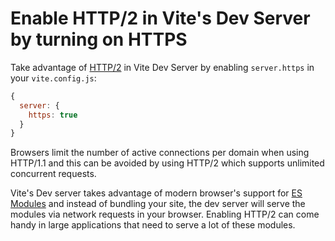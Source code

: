 # Enable HTTP/2 in Vite's Dev Server by turning on HTTPS

Take advantage of [HTTP/2](https://developer.mozilla.org/en-US/docs/Glossary/HTTP_2) in Vite Dev Server by enabling `server.https` in your `vite.config.js`:

```js
{
  server: {
    https: true
  }
}
```

Browsers limit the number of active connections per domain when using HTTP/1.1 and this can be avoided by using HTTP/2 which supports unlimited concurrent requests.

Vite's Dev server takes advantage of modern browser's support for [ES Modules](https://developer.mozilla.org/en-US/docs/Web/JavaScript/Guide/Modules) and instead of bundling your site, the dev server will serve the modules via network requests in your browser. Enabling HTTP/2 can come handy in large applications that need to serve a lot of these modules.
